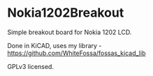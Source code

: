 # Nokia1202Breakout
Simple breakout board for Nokia 1202 LCD.

Done in KiCAD, uses my library - https://github.com/WhiteFossa/fossas_kicad_lib

GPLv3 licensed.
